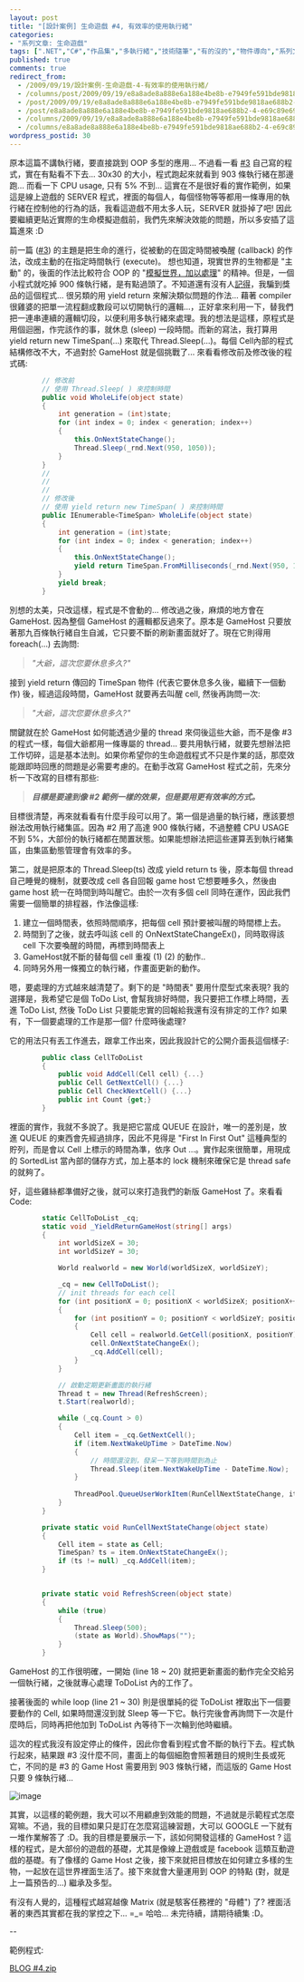 ```yaml
---
layout: post
title: "[設計案例] 生命遊戲 #4, 有效率的使用執行緒"
categories:
- "系列文章: 生命遊戲"
tags: [".NET","C#","作品集","多執行緒","技術隨筆","有的沒的","物件導向","系列文章: 生命遊戲"]
published: true
comments: true
redirect_from:
  - /2009/09/19/設計案例-生命遊戲-4-有效率的使用執行緒/
  - /columns/post/2009/09/19/e8a8ade8a888e6a188e4be8b-e7949fe591bde9818ae688b2-4-e69c89e69588e78e87e79a84e4bdbfe794a8e59fb7e8a18ce7b792.aspx/
  - /post/2009/09/19/e8a8ade8a888e6a188e4be8b-e7949fe591bde9818ae688b2-4-e69c89e69588e78e87e79a84e4bdbfe794a8e59fb7e8a18ce7b792.aspx/
  - /post/e8a8ade8a888e6a188e4be8b-e7949fe591bde9818ae688b2-4-e69c89e69588e78e87e79a84e4bdbfe794a8e59fb7e8a18ce7b792.aspx/
  - /columns/2009/09/19/e8a8ade8a888e6a188e4be8b-e7949fe591bde9818ae688b2-4-e69c89e69588e78e87e79a84e4bdbfe794a8e59fb7e8a18ce7b792.aspx/
  - /columns/e8a8ade8a888e6a188e4be8b-e7949fe591bde9818ae688b2-4-e69c89e69588e78e87e79a84e4bdbfe794a8e59fb7e8a18ce7b792.aspx/
wordpress_postid: 30
---
```


原本這篇不講執行緒，要直接跳到 OOP 多型的應用... 不過看一看 [#3](/post/e8a8ade8a888e6a188e4be8b-e7949fe591bde9818ae688b23-e69982e5ba8fe79a84e68ea7e588b6.aspx) 自己寫的程式，實在有點看不下去... 30x30 的大小，程式跑起來就看到 903 條執行緒在那邊跑... 而看一下 CPU usage, 只有 5% 不到... 這實在不是很好看的實作範例，如果這是線上遊戲的 SERVER 程式，裡面的每個人，每個怪物等等都用一條專用的執行緒在控制他的行為的話，我看這遊戲不用太多人玩，SERVER 就掛掉了吧! 因此要繼續更貼近實際的生命模擬遊戲前，我們先來解決效能的問題，所以多安插了這篇進來 :D

前一篇 ([#3](/post/e8a8ade8a888e6a188e4be8b-e7949fe591bde9818ae688b23-e69982e5ba8fe79a84e68ea7e588b6.aspx)) 的主題是把生命的進行，從被動的在固定時間被喚醒 (callback) 的作法，改成主動的在指定時間執行 (execute)。 想也知道，現實世界的生物都是 "主動" 的，後面的作法比較符合 OOP 的 "[模擬世界，加以處理](/post/e4b896e7b580e69cabe8bb9fe9ab94e99da9e591bde5bea9e588bbe78988.aspx)" 的精神。但是，一個小程式就吃掉 900 條執行緒，是有點過頭了。不知道還有沒有人[記得](/post/Thread-Sync-2-e5afa6e4bd9ce7af87-e4ba92e79bb8e7ad89e5be85e79a84e585a9e5808be59fb7e8a18ce7b792.aspx)，我騙到獎品的這個程式... 很另類的用 yield return 來解決類似問題的作法... 藉著 compiler 很雞婆的把單一流程翻成數段可以切開執行的邏輯...，正好拿來利用一下，替我們把一連串連續的邏輯切段，以便利用多執行緒來處理。我的想法是這樣，原程式是用個迴圈，作完該作的事，就休息 (sleep) 一段時間。而新的寫法，我打算用 yield return new TimeSpan(…) 來取代 Thread.Sleep(…)。每個 Cell內部的程式結構修改不大，不過對於 GameHost 就是個挑戰了... 來看看修改前及修改後的程式碼:

```csharp
        // 修改前
        // 使用 Thread.Sleep( ) 來控制時間
        public void WholeLife(object state)
        {
            int generation = (int)state;
            for (int index = 0; index < generation; index++)
            {
                this.OnNextStateChange();
                Thread.Sleep(_rnd.Next(950, 1050));
            }
        }
        //
        //
        //
        // 修改後
        // 使用 yield return new TimeSpan( ) 來控制時間
        public IEnumerable<TimeSpan> WholeLife(object state)
        {
            int generation = (int)state;
            for (int index = 0; index < generation; index++)
            {
                this.OnNextStateChange();
                yield return TimeSpan.FromMilliseconds(_rnd.Next(950, 1050));
            }
            yield break;
        }
```

別想的太美，只改這樣，程式是不會動的... 修改過之後，麻煩的地方會在 GameHost. 因為整個 GameHost 的邏輯都反過來了。原本是 GameHost 只要放著那九百條執行緒自生自滅，它只要不斷的刷新畫面就好了。現在它則得用 foreach(…) 去詢問:

> *"大爺，這次您要休息多久?"*

接到 yield return 傳回的 TimeSpan 物件 (代表它要休息多久後，繼續下一個動作) 後，經過這段時間，GameHost 就要再去叫醒 cell, 然後再詢問一次:

> *"大爺，這次您要休息多久?"*

關鍵就在於 GameHost 如何能透過少量的 thread 來伺後這些大爺，而不是像 #3 的程式一樣，每個大爺都用一條專屬的 thread… 要共用執行緒，就要先想辦法把工作切碎，這是基本法則。如果你希望你的生命遊戲程式不只是作業的話，那麼效能跟即時回應的問題是必需要考慮的。在動手改寫 GameHost 程式之前，先來分析一下改寫的目標有那些:

> ***目標是要達到像 #2 範例一樣的效果，但是要用更有效率的方式。***

目標很清楚，再來就看看有什麼手段可以用了。第一個是過量的執行緒，應該要想辦法改用執行緒集區。因為 #2 用了高達 900 條執行緒，不過整體 CPU USAGE 不到 5%，大部份的執行緒都在閒置狀態。如果能想辦法把這些運算丟到執行緒集區，由集區動態管理會有效率的多。

第二，就是把原本的 Thread.Sleep(ts) 改成 yield return ts 後，原本每個 thread 自己睡覺的機制，就要改成 cell 各自回報 game host 它想要睡多久，然後由 game host 統一在時間到時叫醒它。由於一次有多個 cell 同時在運作，因此我們需要一個簡單的排程器，作法像這樣:

1. 建立一個時間表，依照時間順序，把每個 cell 預計要被叫醒的時間標上去。
2. 時間到了之後，就去呼叫該 cell 的 OnNextStateChangeEx()，同時取得該 cell 下次要喚醒的時間，再標到時間表上
3. GameHost就不斷的替每個 cell 重複 (1) (2) 的動作..
4. 同時另外用一條獨立的執行緒，作畫面更新的動作。

嗯，要處理的方式越來越清楚了。剩下的是 "時間表" 要用什麼型式來表現? 我的選擇是，我希望它是個 ToDo List, 會幫我排好時間，我只要把工作標上時間，丟進 ToDo List, 然後 ToDo List 只要能忠實的回報給我還有沒有排定的工作? 如果有，下一個要處理的工作是那一個? 什麼時後處理?

它的用法只有丟工作進去，跟拿工作出來，因此我設計它的公開介面長這個樣子:

```csharp
        public class CellToDoList
        {
            public void AddCell(Cell cell) {...}
            public Cell GetNextCell() {...}
            public Cell CheckNextCell() {...}
            public int Count {get;}
        }
```

裡面的實作，我就不多說了。我是把它當成 QUEUE 在設計，唯一的差別是，放進 QUEUE 的東西會先經過排序，因此不見得是 "First In First Out" 這種典型的貯列，而是會以 Cell 上標示的時間為準，依序 Out …。實作起來很簡單，用現成的 SortedList 當內部的儲存方式，加上基本的 lock 機制來確保它是 thread safe 的就夠了。

好，這些雞絲都準備好之後，就可以來打造我們的新版 GameHost 了。來看看 Code:

```csharp
        static CellToDoList _cq;
        static void _YieldReturnGameHost(string[] args)
        {
            int worldSizeX = 30;
            int worldSizeY = 30;

            World realworld = new World(worldSizeX, worldSizeY);

            _cq = new CellToDoList();
            // init threads for each cell
            for (int positionX = 0; positionX < worldSizeX; positionX++)
            {
                for (int positionY = 0; positionY < worldSizeY; positionY++)
                {
                    Cell cell = realworld.GetCell(positionX, positionY);
                    cell.OnNextStateChangeEx();
                    _cq.AddCell(cell);
                }
            }

            // 啟動定期更新畫面的執行緒
            Thread t = new Thread(RefreshScreen);
            t.Start(realworld);

            while (_cq.Count > 0)
            {
                Cell item = _cq.GetNextCell();
                if (item.NextWakeUpTime > DateTime.Now)
                {
                    // 時間還沒到，發呆一下等到時間到為止
                    Thread.Sleep(item.NextWakeUpTime - DateTime.Now);
                }
                
                ThreadPool.QueueUserWorkItem(RunCellNextStateChange, item);
            }
        }

        private static void RunCellNextStateChange(object state)
        {
            Cell item = state as Cell;
            TimeSpan? ts = item.OnNextStateChangeEx();
            if (ts != null) _cq.AddCell(item);
        }


        private static void RefreshScreen(object state)
        {
            while (true)
            {
                Thread.Sleep(500);
                (state as World).ShowMaps("");
            }
        }
```

 

GameHost 的工作很明確，一開始 (line 18 ~ 20) 就把更新畫面的動作完全交給另一個執行緒，之後就專心處理 ToDoList 內的工作了。

接著後面的 while loop (line 21 ~ 30) 則是很單純的從 ToDoList 裡取出下一個要要動作的 Cell, 如果時間還沒到就 Sleep 等一下它。執行完後會再詢問下一次是什麼時后，同時再把他加到 ToDoList 內等待下一次輪到他時繼續。

這次的程式我沒有設定停止的條件，因此你會看到程式會不斷的執行下去。程式執行起來，結果跟 #3 沒什麼不同，畫面上的每個細胞會照著題目的規則生長或死亡，不同的是 #3 的 Game Host 需要用到 903 條執行緒，而這版的 Game Host 只要 9 條執行緒...

![image](/wp-content/be-files/WindowsLiveWriter/4/79791A16/image.png)

 

其實，以這樣的範例題，我大可以不用顧慮到效能的問題，不過就是示範程式怎麼寫嘛。不過，我的目標如果只是訂在怎麼寫這練習題，大可以 GOOGLE 一下就有一堆作業解答了 :D。我的目標是要展示一下，該如何開發這樣的 GameHost ? 這樣的程式，是大部份的遊戲的基礎，尤其是像線上遊戲或是 facebook 這類互動遊戲的基礎。有了像樣的 Game Host 之後，接下來就把目標放在如何建立多樣的生物，一起放在這世界裡面生活了。接下來就會大量運用到 OOP 的特點 (對，就是上一篇預告的...) 繼承及多型。

有沒有人覺的，這種程式越寫越像 Matrix (就是駭客任務裡的 "母體") 了? 裡面活著的東西其實都在我的掌控之下... =_= 哈哈... 未完待續，請期待續集 :D。

--

範例程式:

[BLOG #4.zip](/wp-content/be-files/WindowsLiveWriter/4/7DFFC8B9/BLOG_4.zip)

